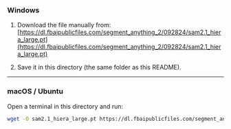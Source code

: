 ### Windows

1. Download the file manually from:  
   [https://dl.fbaipublicfiles.com/segment_anything_2/092824/sam2.1_hiera_large.pt](https://dl.fbaipublicfiles.com/segment_anything_2/092824/sam2.1_hiera_large.pt)

2. Save it in this directory (the same folder as this README).

---

### macOS / Ubuntu

Open a terminal in this directory and run:

```bash
wget -O sam2.1_hiera_large.pt https://dl.fbaipublicfiles.com/segment_anything_2/092824/sam2.1_hiera_large.pt
